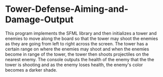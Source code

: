 # Tower-Defense-Aiming-and-Damage-Output
This program implements the SFML library and then initializes a tower and enemies to move along the board so that the tower may shoot the enemies as they are going from left to right across the screen. The tower has a certain range on where the enemies may shoot and when the enemies become in range of the tower, the tower then shoots projectiles on the nearest enemy. The console outputs the health of the enemy that the the tower is shooting and as the enemy loses health, the enemy's color becomes a darker shade.
